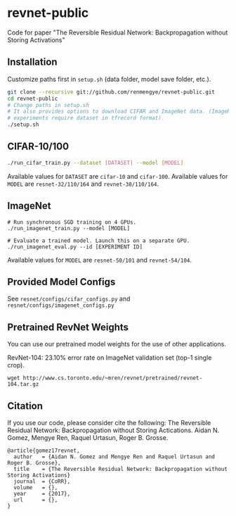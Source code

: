 # revnet-public
Code for paper "The Reversible Residual Network: Backpropagation without
Storing Activations"

## Installation
Customize paths first in `setup.sh` (data folder, model save folder, etc.).
```bash
git clone --recursive git://github.com/renmengye/revnet-public.git
cd revnet-public
# Change paths in setup.sh
# It also provides options to download CIFAR and ImageNet data. (ImageNet
# experiments require dataset in tfrecord format).
./setup.sh
```

## CIFAR-10/100
```bash
./run_cifar_train.py --dataset [DATASET] --model [MODEL]
```
Available values for `DATASET` are `cifar-10` and `cifar-100`.
Available values for `MODEL` are `resnet-32/110/164` and `revnet-38/110/164`.

## ImageNet
```
# Run synchronous SGD training on 4 GPUs.
./run_imagenet_train.py --model [MODEL]

# Evaluate a trained model. Launch this on a separate GPU. 
./run_imagenet_eval.py --id [EXPERIMENT ID]
```
Available values for `MODEL` are `resnet-50/101` and `revnet-54/104`.

## Provided Model Configs
See `resnet/configs/cifar_configs.py` and `resnet/configs/imagenet_configs.py`

## Pretrained RevNet Weights
You can use our pretrained model weights for the use of other applications.

RevNet-104: 23.10% error rate on ImageNet validation set (top-1 single crop).
```
wget http://www.cs.toronto.edu/~mren/revnet/pretrained/revnet-104.tar.gz
```

## Citation
If you use our code, please consider cite the following:
The Reversible Residual Network: Backpropagation without Storing Actications.
Aidan N. Gomez, Mengye Ren, Raquel Urtasun, Roger B. Grosse.
```
@article{gomez17revnet,
  author   = {Aidan N. Gomez and Mengye Ren and Raquel Urtasun and Roger B. Grosse},
  title    = {The Reversible Residual Network: Backpropagation without Storing Activations}
  journal  = {CoRR},
  volume   = {},
  year     = {2017},
  url      = {},
}
```
